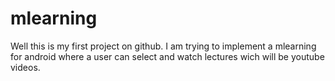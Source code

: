 # mlearning
Well this is my first project on github. I am trying to implement a mlearning for android where
a user can select and watch lectures wich will be youtube videos. 
